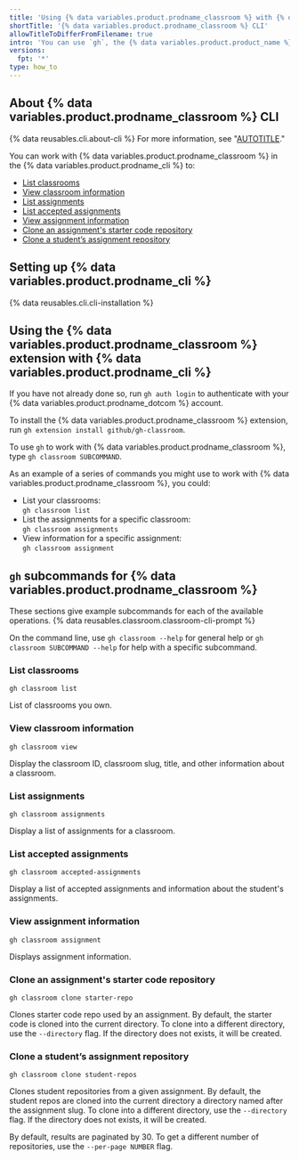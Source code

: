 ```yaml
---
title: 'Using {% data variables.product.prodname_classroom %} with {% data variables.product.prodname_cli %}'
shortTitle: '{% data variables.product.prodname_classroom %} CLI'
allowTitleToDifferFromFilename: true
intro: 'You can use `gh`, the {% data variables.product.product_name %} command line interface, to work with {% data variables.product.prodname_classroom %} directly from your command line.'
versions:
  fpt: '*'
type: how_to
---
```


## About {% data variables.product.prodname_classroom %} CLI <!-- omit in toc -->

{% data reusables.cli.about-cli %} For more information, see "[AUTOTITLE](/github-cli/github-cli/about-github-cli)."

You can work with {% data variables.product.prodname_classroom %} in the  {% data variables.product.prodname_cli %} to:

- [List classrooms](#list-classrooms)
- [View classroom information](#view-classroom-information)
- [List assignments](#list-assignments)
- [List accepted assignments](#list-accepted-assignments)
- [View assignment information](#view-assignment-information)
- [Clone an assignment's starter code repository](#clone-an-assignments-starter-code-repository)
- [Clone a student’s assignment repository](#clone-a-students-assignment-repository)

## Setting up {% data variables.product.prodname_cli %} <!-- omit in toc -->

{% data reusables.cli.cli-installation %}

## Using the {% data variables.product.prodname_classroom %} extension with {% data variables.product.prodname_cli %} <!-- omit in toc -->

If you have not already done so, run `gh auth login` to authenticate with your {% data variables.product.prodname_dotcom %} account.

To install the {% data variables.product.prodname_classroom %} extension, run `gh extension install github/gh-classroom`.

To use `gh` to work with {% data variables.product.prodname_classroom %}, type `gh classroom SUBCOMMAND`.

As an example of a series of commands you might use to work with {% data variables.product.prodname_classroom %}, you could:
- List your classrooms:<br>
  `gh classroom list`
- List the assignments for a specific classroom:<br>
  `gh classroom assignments`
- View information for a specific assignment:<br>
  `gh classroom assignment`

## `gh` subcommands for {% data variables.product.prodname_classroom %} <!-- omit in toc -->

These sections give example subcommands for each of the available operations. {% data reusables.classroom.classroom-cli-prompt %}

On the command line, use `gh classroom --help` for general help or `gh classroom SUBCOMMAND --help` for help with a specific subcommand.

### List classrooms

```shell
gh classroom list
```

List of classrooms you own.

### View classroom information

```shell
gh classroom view
```

Display the classroom ID, classroom slug, title, and other information about a classroom.

### List assignments

```shell
gh classroom assignments
```

Display a list of assignments for a classroom.

### List accepted assignments

```shell
gh classroom accepted-assignments
```

Display a list of accepted assignments and information about the student's assignments.

### View assignment information

```shell
gh classroom assignment
```

Displays assignment information.

### Clone an assignment's starter code repository

```shell
gh classroom clone starter-repo
```

Clones starter code repo used by an assignment. By default, the starter code is cloned into the current directory. To clone into a different directory, use the `--directory` flag. If the directory does not exists, it will be created.

### Clone a student’s assignment repository

```shell
gh classroom clone student-repos
```

Clones student repositories from a given assignment. By default, the student repos are cloned into the current directory a directory named after the assignment slug. To clone into a different directory, use the `--directory` flag. If the directory does not exists, it will be created.

By default, results are paginated by 30. To get a different number of repositories, use the `--per-page NUMBER` flag.
